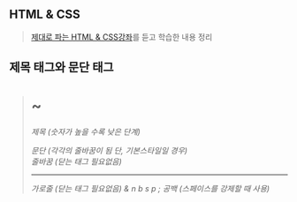## HTML & CSS
> [제대로 파는 HTML & CSS강좌](https://www.youtube.com/watch?v=TrC2x4N0XqY&t=5127s)를 듣고 학습한 내용 정리

## 제목 태그와 문단 태그
> <h1> ~ <h6> 제목 (숫자가 높을 수록 낮은 단계)
> <p> 문단 (각각의 줄바꿈이 됨 단, 기본스타일일 경우)
> <br> 줄바꿈 (닫는 태그 필요없음)
> <hr> 가로줄 (닫는 태그 필요없음)
> & n b s p ;	공백 (스페이스를 강제할 때 사용)
